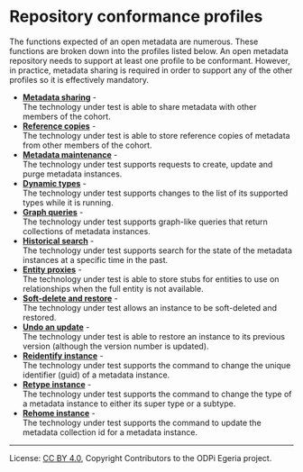 <!-- SPDX-License-Identifier: CC-BY-4.0 -->
<!-- Copyright Contributors to the ODPi Egeria project. -->

# Repository conformance profiles

The functions expected of an open metadata are numerous.
These functions are broken down into the profiles listed below.
An open metadata repository needs to support at least one profile to be conformant.  However,
in practice, metadata sharing is required in order to support any of the other profiles so it is
effectively mandatory.

* **[Metadata sharing](metadata-sharing)** -                                                                                                            
The technology under test is able to share metadata with other members of the cohort.
* **[Reference copies](reference-copies)** -                                                                                                             
The technology under test is able to store reference copies of metadata from other members of the cohort.                 
* **[Metadata maintenance](metadata-maintenance)** -                                                                                                         
The technology under test supports requests to create, update and purge metadata instances.
* **[Dynamic types](dynamic-types)** -                                                                                                                
The technology under test supports changes to the list of its supported types while it is running.
* **[Graph queries](graph-queries)** -                                                                                                                
The technology under test supports graph-like queries that return collections of metadata instances.
* **[Historical search](historical-search)** -                                                                                                            
The technology under test supports search for the state of the metadata instances at a specific time in the past.
* **[Entity proxies](entity-proxies)** -                                                                                                               
The technology under test is able to store stubs for entities to use on relationships when the full entity is not available.
* **[Soft-delete and restore](soft-delete-restore)** -                                                           
The technology under test allows an instance to be soft-deleted and restored.
* **[Undo an update](undo-update)** -                                                                                                      
The technology under test is able to restore an instance to its previous version (although the version number is updated).
* **[Reidentify instance](reidentify-instance)** -                                                                                                    
The technology under test supports the command to change the unique identifier (guid) of a metadata instance.
* **[Retype instance](retype-instance)** -                                                                                        
The technology under test supports the command to change the type of a metadata instance to either its super type or a subtype.
* **[Rehome instance](rehome-instance)** -                                                                                                             
The technology under test supports the command to update the metadata collection id for a metadata instance.


----
License: [CC BY 4.0](https://creativecommons.org/licenses/by/4.0/),
Copyright Contributors to the ODPi Egeria project.
